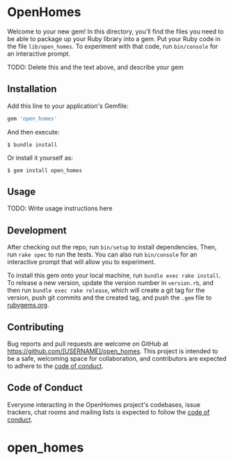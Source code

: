 # OpenHomes

Welcome to your new gem! In this directory, you'll find the files you need to be able to package up your Ruby library into a gem. Put your Ruby code in the file `lib/open_homes`. To experiment with that code, run `bin/console` for an interactive prompt.

TODO: Delete this and the text above, and describe your gem

## Installation

Add this line to your application's Gemfile:

```ruby
gem 'open_homes'
```

And then execute:

    $ bundle install

Or install it yourself as:

    $ gem install open_homes

## Usage

TODO: Write usage instructions here

## Development

After checking out the repo, run `bin/setup` to install dependencies. Then, run `rake spec` to run the tests. You can also run `bin/console` for an interactive prompt that will allow you to experiment.

To install this gem onto your local machine, run `bundle exec rake install`. To release a new version, update the version number in `version.rb`, and then run `bundle exec rake release`, which will create a git tag for the version, push git commits and the created tag, and push the `.gem` file to [rubygems.org](https://rubygems.org).

## Contributing

Bug reports and pull requests are welcome on GitHub at https://github.com/[USERNAME]/open_homes. This project is intended to be a safe, welcoming space for collaboration, and contributors are expected to adhere to the [code of conduct](https://github.com/[USERNAME]/open_homes/blob/master/CODE_OF_CONDUCT.md).

## Code of Conduct

Everyone interacting in the OpenHomes project's codebases, issue trackers, chat rooms and mailing lists is expected to follow the [code of conduct](https://github.com/[USERNAME]/open_homes/blob/master/CODE_OF_CONDUCT.md).
# open_homes
